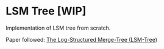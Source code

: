 # LSM Tree [WIP]

Implementation of LSM tree from scratch.

Paper followed: [The Log-Structured Merge-Tree (LSM-Tree)](https://www.cs.umb.edu/~poneil/lsmtree.pdf)
